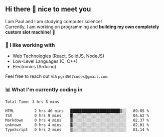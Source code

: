 ## Hi there 👋 nice to meet you

I am Paul and I am studying computer science!  
Currently, I am working on programming and **building my own completely custom slot machine**! 🎰

### 🔭 I like working with
- Web Technologies (React, SolidJS, NodeJS)
- Low-Level Languages (C, C++)
- Electronics (Arduino)

Feel free to reach out via `pgr4567codes@gmail.com`.

### 📊 What I'm currently coding in
<!--START_SECTION:waka-->

```txt
Total Time: 3 hrs 5 mins

HTML         2 hrs 46 mins   ██████████████████████▒░░   89.85 %
TSX          0 hrs 9 mins    █░░░░░░░░░░░░░░░░░░░░░░░░   04.62 %
Markdown     0 hrs 4 mins    ▓░░░░░░░░░░░░░░░░░░░░░░░░   02.37 %
unknown      0 hrs 4 mins    ▓░░░░░░░░░░░░░░░░░░░░░░░░   02.01 %
TypeScript   0 hrs 2 mins    ▒░░░░░░░░░░░░░░░░░░░░░░░░   01.14 %
```

<!--END_SECTION:waka-->
